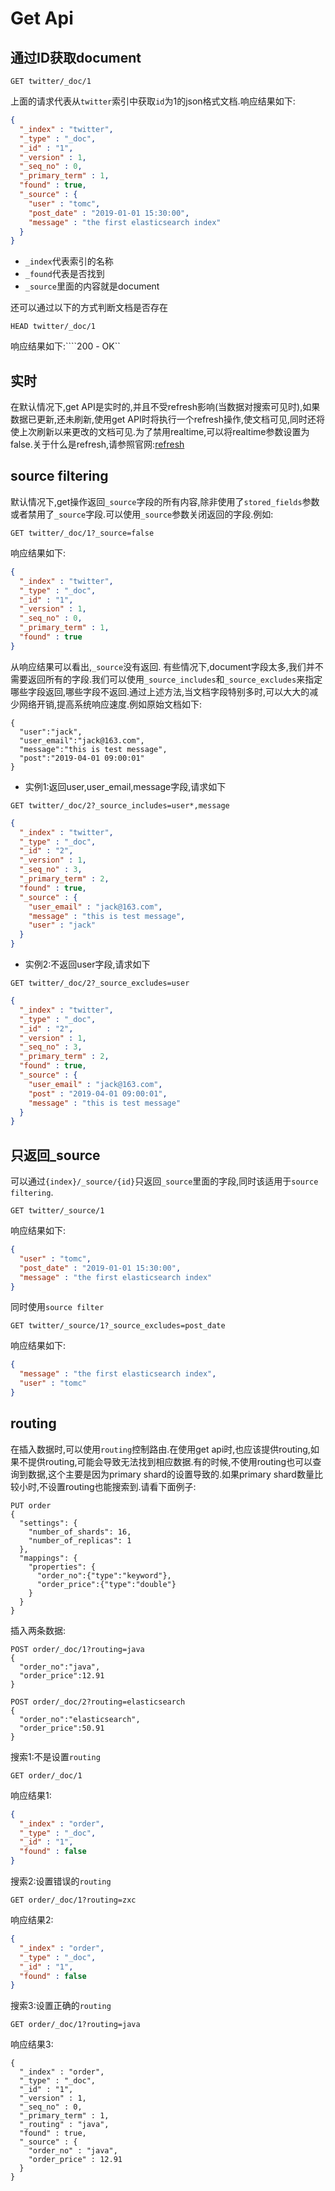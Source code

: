 # Get Api

## 通过ID获取document

``` http
GET twitter/_doc/1
```

上面的请求代表从```twitter```索引中获取```id```为1的json格式文档.响应结果如下:

``` json
{
  "_index" : "twitter",
  "_type" : "_doc",
  "_id" : "1",
  "_version" : 1,
  "_seq_no" : 0,
  "_primary_term" : 1,
  "found" : true,
  "_source" : {
    "user" : "tomc",
    "post_date" : "2019-01-01 15:30:00",
    "message" : "the first elasticsearch index"
  }
}
```

- ```_index```代表索引的名称
- ```_found```代表是否找到
- ```_source```里面的内容就是document

还可以通过以下的方式判断文档是否存在

``` http
HEAD twitter/_doc/1
```

响应结果如下:````200 - OK``

## 实时

在默认情况下,get API是实时的,并且不受refresh影响(当数据对搜索可见时),如果数据已更新,还未刷新,使用get API时将执行一个refresh操作,使文档可见,同时还将使上次刷新以来更改的文档可见.为了禁用realtime,可以将realtime参数设置为false.关于什么是refresh,请参照官网:[refresh](https://www.elastic.co/guide/en/elasticsearch/reference/current/docs-refresh.html "refresh")

## source filtering

默认情况下,get操作返回```_source```字段的所有内容,除非使用了```stored_fields```参数或者禁用了```_source```字段.可以使用```_source```参数关闭返回的字段.例如:

``` http
GET twitter/_doc/1?_source=false
```

响应结果如下:

``` json
{
  "_index" : "twitter",
  "_type" : "_doc",
  "_id" : "1",
  "_version" : 1,
  "_seq_no" : 0,
  "_primary_term" : 1,
  "found" : true
}
```

从响应结果可以看出,```_source```没有返回.
有些情况下,document字段太多,我们并不需要返回所有的字段.我们可以使用```_source_includes```和```_source_excludes```来指定哪些字段返回,哪些字段不返回.通过上述方法,当文档字段特别多时,可以大大的减少网络开销,提高系统响应速度.例如原始文档如下:

``` jsson
{
  "user":"jack",
  "user_email":"jack@163.com",
  "message":"this is test message",
  "post":"2019-04-01 09:00:01"
}
```

- 实例1:返回user,user_email,message字段,请求如下

``` http
GET twitter/_doc/2?_source_includes=user*,message
```

``` json
{
  "_index" : "twitter",
  "_type" : "_doc",
  "_id" : "2",
  "_version" : 1,
  "_seq_no" : 3,
  "_primary_term" : 2,
  "found" : true,
  "_source" : {
    "user_email" : "jack@163.com",
    "message" : "this is test message",
    "user" : "jack"
  }
}
```

- 实例2:不返回user字段,请求如下

``` http
GET twitter/_doc/2?_source_excludes=user
```

``` json
{
  "_index" : "twitter",
  "_type" : "_doc",
  "_id" : "2",
  "_version" : 1,
  "_seq_no" : 3,
  "_primary_term" : 2,
  "found" : true,
  "_source" : {
    "user_email" : "jack@163.com",
    "post" : "2019-04-01 09:00:01",
    "message" : "this is test message"
  }
}
```

## 只返回_source

可以通过```{index}/_source/{id}```只返回```_source```里面的字段,同时该适用于```source filtering```.

``` http
GET twitter/_source/1
```

响应结果如下:

``` json
{
  "user" : "tomc",
  "post_date" : "2019-01-01 15:30:00",
  "message" : "the first elasticsearch index"
}
```

同时使用```source filter```

``` http
GET twitter/_source/1?_source_excludes=post_date
```

响应结果如下:

``` json
{
  "message" : "the first elasticsearch index",
  "user" : "tomc"
}

```

## routing

在插入数据时,可以使用```routing```控制路由.在使用get api时,也应该提供routing,如果不提供routing,可能会导致无法找到相应数据.有的时候,不使用routing也可以查询到数据,这个主要是因为primary shard的设置导致的.如果primary shard数量比较小时,不设置routing也能搜索到.请看下面例子:

``` http
PUT order
{
  "settings": {
    "number_of_shards": 16,
    "number_of_replicas": 1
  },
  "mappings": {
    "properties": {
      "order_no":{"type":"keyword"},
      "order_price":{"type":"double"}
    }
  }
}
```

插入两条数据:

``` http
POST order/_doc/1?routing=java
{
  "order_no":"java",
  "order_price":12.91
}
```

``` http
POST order/_doc/2?routing=elasticsearch
{
  "order_no":"elasticsearch",
  "order_price":50.91
}
```

搜索1:不是设置```routing```

``` http
GET order/_doc/1
```

响应结果1:

``` json
{
  "_index" : "order",
  "_type" : "_doc",
  "_id" : "1",
  "found" : false
}

```

搜索2:设置错误的```routing```

``` http
GET order/_doc/1?routing=zxc
```

响应结果2:

``` json
{
  "_index" : "order",
  "_type" : "_doc",
  "_id" : "1",
  "found" : false
}
```

搜索3:设置正确的```routing```

``` http
GET order/_doc/1?routing=java
```

响应结果3:

``` http
{
  "_index" : "order",
  "_type" : "_doc",
  "_id" : "1",
  "_version" : 1,
  "_seq_no" : 0,
  "_primary_term" : 1,
  "_routing" : "java",
  "found" : true,
  "_source" : {
    "order_no" : "java",
    "order_price" : 12.91
  }
}
```
